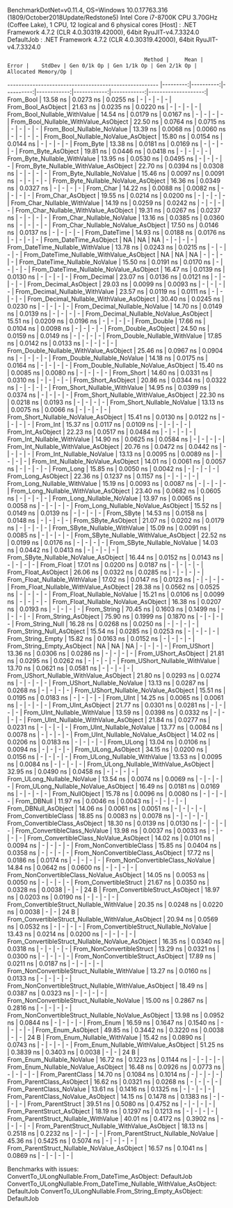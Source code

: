 
BenchmarkDotNet=v0.11.4, OS=Windows 10.0.17763.316 (1809/October2018Update/Redstone5)
Intel Core i7-8700K CPU 3.70GHz (Coffee Lake), 1 CPU, 12 logical and 6 physical cores
  [Host]     : .NET Framework 4.7.2 (CLR 4.0.30319.42000), 64bit RyuJIT-v4.7.3324.0
  DefaultJob : .NET Framework 4.7.2 (CLR 4.0.30319.42000), 64bit RyuJIT-v4.7.3324.0


                                                Method |     Mean |     Error |    StdDev | Gen 0/1k Op | Gen 1/1k Op | Gen 2/1k Op | Allocated Memory/Op |
------------------------------------------------------ |---------:|----------:|----------:|------------:|------------:|------------:|--------------------:|
                                             From_Bool | 13.58 ns | 0.0273 ns | 0.0255 ns |           - |           - |           - |                   - |
                                    From_Bool_AsObject | 21.63 ns | 0.0235 ns | 0.0220 ns |           - |           - |           - |                   - |
                          From_Bool_Nullable_WithValue | 14.54 ns | 0.0179 ns | 0.0167 ns |           - |           - |           - |                   - |
                 From_Bool_Nullable_WithValue_AsObject | 22.50 ns | 0.0764 ns | 0.0715 ns |           - |           - |           - |                   - |
                            From_Bool_Nullable_NoValue | 13.39 ns | 0.0068 ns | 0.0060 ns |           - |           - |           - |                   - |
                   From_Bool_Nullable_NoValue_AsObject | 15.80 ns | 0.0154 ns | 0.0144 ns |           - |           - |           - |                   - |
                                             From_Byte | 13.38 ns | 0.0181 ns | 0.0169 ns |           - |           - |           - |                   - |
                                    From_Byte_AsObject | 19.81 ns | 0.0446 ns | 0.0418 ns |           - |           - |           - |                   - |
                          From_Byte_Nullable_WithValue | 13.95 ns | 0.0530 ns | 0.0495 ns |           - |           - |           - |                   - |
                 From_Byte_Nullable_WithValue_AsObject | 22.70 ns | 0.0394 ns | 0.0308 ns |           - |           - |           - |                   - |
                            From_Byte_Nullable_NoValue | 15.46 ns | 0.0097 ns | 0.0091 ns |           - |           - |           - |                   - |
                   From_Byte_Nullable_NoValue_AsObject | 16.36 ns | 0.0349 ns | 0.0327 ns |           - |           - |           - |                   - |
                                             From_Char | 14.22 ns | 0.0088 ns | 0.0082 ns |           - |           - |           - |                   - |
                                    From_Char_AsObject | 19.55 ns | 0.0214 ns | 0.0200 ns |           - |           - |           - |                   - |
                          From_Char_Nullable_WithValue | 14.19 ns | 0.0259 ns | 0.0242 ns |           - |           - |           - |                   - |
                 From_Char_Nullable_WithValue_AsObject | 19.31 ns | 0.0267 ns | 0.0237 ns |           - |           - |           - |                   - |
                            From_Char_Nullable_NoValue | 13.16 ns | 0.0385 ns | 0.0360 ns |           - |           - |           - |                   - |
                   From_Char_Nullable_NoValue_AsObject | 17.50 ns | 0.0146 ns | 0.0137 ns |           - |           - |           - |                   - |
                                         From_DateTime | 14.93 ns | 0.0188 ns | 0.0176 ns |           - |           - |           - |                   - |
                                From_DateTime_AsObject |       NA |        NA |        NA |           - |           - |           - |                   - |
                      From_DateTime_Nullable_WithValue | 13.78 ns | 0.0243 ns | 0.0215 ns |           - |           - |           - |                   - |
             From_DateTime_Nullable_WithValue_AsObject |       NA |        NA |        NA |           - |           - |           - |                   - |
                        From_DateTime_Nullable_NoValue | 15.50 ns | 0.0191 ns | 0.0170 ns |           - |           - |           - |                   - |
               From_DateTime_Nullable_NoValue_AsObject | 16.47 ns | 0.0139 ns | 0.0130 ns |           - |           - |           - |                   - |
                                          From_Decimal | 23.07 ns | 0.0136 ns | 0.0121 ns |           - |           - |           - |                   - |
                                 From_Decimal_AsObject | 29.03 ns | 0.0099 ns | 0.0093 ns |           - |           - |           - |                   - |
                       From_Decimal_Nullable_WithValue | 23.57 ns | 0.0119 ns | 0.0111 ns |           - |           - |           - |                   - |
              From_Decimal_Nullable_WithValue_AsObject | 30.40 ns | 0.0245 ns | 0.0230 ns |           - |           - |           - |                   - |
                         From_Decimal_Nullable_NoValue | 14.70 ns | 0.0149 ns | 0.0139 ns |           - |           - |           - |                   - |
                From_Decimal_Nullable_NoValue_AsObject | 15.51 ns | 0.0209 ns | 0.0196 ns |           - |           - |           - |                   - |
                                           From_Double | 17.66 ns | 0.0104 ns | 0.0098 ns |           - |           - |           - |                   - |
                                  From_Double_AsObject | 24.50 ns | 0.0159 ns | 0.0149 ns |           - |           - |           - |                   - |
                        From_Double_Nullable_WithValue | 17.85 ns | 0.0142 ns | 0.0133 ns |           - |           - |           - |                   - |
               From_Double_Nullable_WithValue_AsObject | 25.46 ns | 0.0967 ns | 0.0904 ns |           - |           - |           - |                   - |
                          From_Double_Nullable_NoValue | 14.18 ns | 0.0175 ns | 0.0164 ns |           - |           - |           - |                   - |
                 From_Double_Nullable_NoValue_AsObject | 15.40 ns | 0.0085 ns | 0.0080 ns |           - |           - |           - |                   - |
                                            From_Short | 14.60 ns | 0.0331 ns | 0.0310 ns |           - |           - |           - |                   - |
                                   From_Short_AsObject | 20.86 ns | 0.0344 ns | 0.0322 ns |           - |           - |           - |                   - |
                         From_Short_Nullable_WithValue | 14.95 ns | 0.0399 ns | 0.0374 ns |           - |           - |           - |                   - |
                From_Short_Nullable_WithValue_AsObject | 22.30 ns | 0.0218 ns | 0.0193 ns |           - |           - |           - |                   - |
                           From_Short_Nullable_NoValue | 13.13 ns | 0.0075 ns | 0.0066 ns |           - |           - |           - |                   - |
                  From_Short_Nullable_NoValue_AsObject | 15.41 ns | 0.0130 ns | 0.0122 ns |           - |           - |           - |                   - |
                                              From_Int | 15.37 ns | 0.0117 ns | 0.0109 ns |           - |           - |           - |                   - |
                                     From_Int_AsObject | 22.23 ns | 0.0517 ns | 0.0484 ns |           - |           - |           - |                   - |
                           From_Int_Nullable_WithValue | 14.90 ns | 0.0625 ns | 0.0584 ns |           - |           - |           - |                   - |
                  From_Int_Nullable_WithValue_AsObject | 20.76 ns | 0.0472 ns | 0.0442 ns |           - |           - |           - |                   - |
                             From_Int_Nullable_NoValue | 13.13 ns | 0.0095 ns | 0.0089 ns |           - |           - |           - |                   - |
                    From_Int_Nullable_NoValue_AsObject | 14.01 ns | 0.0061 ns | 0.0057 ns |           - |           - |           - |                   - |
                                             From_Long | 15.85 ns | 0.0050 ns | 0.0042 ns |           - |           - |           - |                   - |
                                    From_Long_AsObject | 22.36 ns | 0.1237 ns | 0.1157 ns |           - |           - |           - |                   - |
                          From_Long_Nullable_WithValue | 15.19 ns | 0.0093 ns | 0.0087 ns |           - |           - |           - |                   - |
                 From_Long_Nullable_WithValue_AsObject | 23.40 ns | 0.0682 ns | 0.0605 ns |           - |           - |           - |                   - |
                            From_Long_Nullable_NoValue | 13.97 ns | 0.0065 ns | 0.0058 ns |           - |           - |           - |                   - |
                   From_Long_Nullable_NoValue_AsObject | 15.52 ns | 0.0149 ns | 0.0139 ns |           - |           - |           - |                   - |
                                            From_SByte | 14.53 ns | 0.0158 ns | 0.0148 ns |           - |           - |           - |                   - |
                                   From_SByte_AsObject | 21.07 ns | 0.0202 ns | 0.0179 ns |           - |           - |           - |                   - |
                         From_SByte_Nullable_WithValue | 15.09 ns | 0.0091 ns | 0.0085 ns |           - |           - |           - |                   - |
                From_SByte_Nullable_WithValue_AsObject | 22.52 ns | 0.0199 ns | 0.0176 ns |           - |           - |           - |                   - |
                           From_SByte_Nullable_NoValue | 14.03 ns | 0.0442 ns | 0.0413 ns |           - |           - |           - |                   - |
                  From_SByte_Nullable_NoValue_AsObject | 16.44 ns | 0.0152 ns | 0.0143 ns |           - |           - |           - |                   - |
                                            From_Float | 17.01 ns | 0.0200 ns | 0.0187 ns |           - |           - |           - |                   - |
                                   From_Float_AsObject | 26.06 ns | 0.0322 ns | 0.0285 ns |           - |           - |           - |                   - |
                         From_Float_Nullable_WithValue | 17.02 ns | 0.0147 ns | 0.0123 ns |           - |           - |           - |                   - |
                From_Float_Nullable_WithValue_AsObject | 28.38 ns | 0.0562 ns | 0.0525 ns |           - |           - |           - |                   - |
                           From_Float_Nullable_NoValue | 15.21 ns | 0.0106 ns | 0.0099 ns |           - |           - |           - |                   - |
                  From_Float_Nullable_NoValue_AsObject | 16.38 ns | 0.0207 ns | 0.0193 ns |           - |           - |           - |                   - |
                                           From_String | 70.45 ns | 0.1603 ns | 0.1499 ns |           - |           - |           - |                   - |
                                  From_String_AsObject | 75.90 ns | 0.1999 ns | 0.1870 ns |           - |           - |           - |                   - |
                                      From_String_Null | 16.28 ns | 0.0268 ns | 0.0250 ns |           - |           - |           - |                   - |
                             From_String_Null_AsObject | 15.54 ns | 0.0285 ns | 0.0253 ns |           - |           - |           - |                   - |
                                     From_String_Empty | 15.82 ns | 0.0163 ns | 0.0152 ns |           - |           - |           - |                   - |
                            From_String_Empty_AsObject |       NA |        NA |        NA |           - |           - |           - |                   - |
                                           From_UShort | 13.36 ns | 0.0306 ns | 0.0286 ns |           - |           - |           - |                   - |
                                  From_UShort_AsObject | 21.81 ns | 0.0295 ns | 0.0262 ns |           - |           - |           - |                   - |
                        From_UShort_Nullable_WithValue | 13.70 ns | 0.0621 ns | 0.0581 ns |           - |           - |           - |                   - |
               From_UShort_Nullable_WithValue_AsObject | 21.80 ns | 0.0293 ns | 0.0274 ns |           - |           - |           - |                   - |
                          From_UShort_Nullable_NoValue | 13.13 ns | 0.0287 ns | 0.0268 ns |           - |           - |           - |                   - |
                 From_UShort_Nullable_NoValue_AsObject | 15.51 ns | 0.0195 ns | 0.0183 ns |           - |           - |           - |                   - |
                                             From_UInt | 14.25 ns | 0.0065 ns | 0.0061 ns |           - |           - |           - |                   - |
                                    From_UInt_AsObject | 21.77 ns | 0.0301 ns | 0.0281 ns |           - |           - |           - |                   - |
                          From_UInt_Nullable_WithValue | 13.59 ns | 0.0398 ns | 0.0332 ns |           - |           - |           - |                   - |
                 From_UInt_Nullable_WithValue_AsObject | 21.84 ns | 0.0277 ns | 0.0231 ns |           - |           - |           - |                   - |
                            From_UInt_Nullable_NoValue | 13.77 ns | 0.0084 ns | 0.0078 ns |           - |           - |           - |                   - |
                   From_UInt_Nullable_NoValue_AsObject | 14.02 ns | 0.0206 ns | 0.0183 ns |           - |           - |           - |                   - |
                                            From_ULong | 13.04 ns | 0.0106 ns | 0.0094 ns |           - |           - |           - |                   - |
                                   From_ULong_AsObject | 34.15 ns | 0.0200 ns | 0.0156 ns |           - |           - |           - |                   - |
                         From_ULong_Nullable_WithValue | 13.53 ns | 0.0095 ns | 0.0084 ns |           - |           - |           - |                   - |
                From_ULong_Nullable_WithValue_AsObject | 32.95 ns | 0.0490 ns | 0.0458 ns |           - |           - |           - |                   - |
                           From_ULong_Nullable_NoValue | 13.54 ns | 0.0074 ns | 0.0069 ns |           - |           - |           - |                   - |
                  From_ULong_Nullable_NoValue_AsObject | 16.49 ns | 0.0181 ns | 0.0169 ns |           - |           - |           - |                   - |
                                       From_NullObject | 15.78 ns | 0.0096 ns | 0.0080 ns |           - |           - |           - |                   - |
                                           From_DBNull | 11.97 ns | 0.0046 ns | 0.0043 ns |           - |           - |           - |                   - |
                                  From_DBNull_AsObject | 14.06 ns | 0.0061 ns | 0.0051 ns |           - |           - |           - |                   - |
                                 From_ConvertibleClass | 18.85 ns | 0.0083 ns | 0.0078 ns |           - |           - |           - |                   - |
                        From_ConvertibleClass_AsObject | 18.30 ns | 0.0139 ns | 0.0130 ns |           - |           - |           - |                   - |
                         From_ConvertibleClass_NoValue | 13.98 ns | 0.0037 ns | 0.0033 ns |           - |           - |           - |                   - |
                From_ConvertibleClass_NoValue_AsObject | 14.02 ns | 0.0101 ns | 0.0094 ns |           - |           - |           - |                   - |
                              From_NonConvertibleClass | 15.85 ns | 0.0404 ns | 0.0358 ns |           - |           - |           - |                   - |
                     From_NonConvertibleClass_AsObject | 17.72 ns | 0.0186 ns | 0.0174 ns |           - |           - |           - |                   - |
                      From_NonConvertibleClass_NoValue | 14.84 ns | 0.0642 ns | 0.0600 ns |           - |           - |           - |                   - |
             From_NonConvertibleClass_NoValue_AsObject | 14.05 ns | 0.0053 ns | 0.0050 ns |           - |           - |           - |                   - |
                                From_ConvertibleStruct | 21.67 ns | 0.0350 ns | 0.0328 ns |      0.0038 |           - |           - |                24 B |
                       From_ConvertibleStruct_AsObject | 18.97 ns | 0.0203 ns | 0.0190 ns |           - |           - |           - |                   - |
             From_ConvertibleStruct_Nullable_WithValue | 20.35 ns | 0.0248 ns | 0.0220 ns |      0.0038 |           - |           - |                24 B |
    From_ConvertibleStruct_Nullable_WithValue_AsObject | 20.94 ns | 0.0569 ns | 0.0532 ns |           - |           - |           - |                   - |
               From_ConvertibleStruct_Nullable_NoValue | 13.43 ns | 0.0214 ns | 0.0200 ns |           - |           - |           - |                   - |
      From_ConvertibleStruct_Nullable_NoValue_AsObject | 16.35 ns | 0.0340 ns | 0.0318 ns |           - |           - |           - |                   - |
                             From_NonConvertibleStruct | 13.29 ns | 0.0321 ns | 0.0300 ns |           - |           - |           - |                   - |
                    From_NonConvertibleStruct_AsObject | 17.89 ns | 0.0211 ns | 0.0187 ns |           - |           - |           - |                   - |
          From_NonConvertibleStruct_Nullable_WithValue | 13.27 ns | 0.0160 ns | 0.0133 ns |           - |           - |           - |                   - |
 From_NonConvertibleStruct_Nullable_WithValue_AsObject | 18.49 ns | 0.0387 ns | 0.0323 ns |           - |           - |           - |                   - |
            From_NonConvertibleStruct_Nullable_NoValue | 15.00 ns | 0.2867 ns | 0.2816 ns |           - |           - |           - |                   - |
   From_NonConvertibleStruct_Nullable_NoValue_AsObject | 13.98 ns | 0.0952 ns | 0.0844 ns |           - |           - |           - |                   - |
                                             From_Enum | 16.59 ns | 0.1647 ns | 0.1540 ns |           - |           - |           - |                   - |
                                    From_Enum_AsObject | 49.85 ns | 0.3442 ns | 0.3220 ns |      0.0038 |           - |           - |                24 B |
                          From_Enum_Nullable_WithValue | 15.42 ns | 0.0890 ns | 0.0743 ns |           - |           - |           - |                   - |
                 From_Enum_Nullable_WithValue_AsObject | 51.25 ns | 0.3839 ns | 0.3403 ns |      0.0038 |           - |           - |                24 B |
                            From_Enum_Nullable_NoValue | 16.72 ns | 0.1223 ns | 0.1144 ns |           - |           - |           - |                   - |
                   From_Enum_Nullable_NoValue_AsObject | 16.48 ns | 0.0926 ns | 0.0773 ns |           - |           - |           - |                   - |
                                      From_ParentClass | 14.70 ns | 0.1084 ns | 0.1014 ns |           - |           - |           - |                   - |
                             From_ParentClass_AsObject | 16.62 ns | 0.0321 ns | 0.0268 ns |           - |           - |           - |                   - |
                              From_ParentClass_NoValue | 13.61 ns | 0.1416 ns | 0.1325 ns |           - |           - |           - |                   - |
                     From_ParentClass_NoValue_AsObject | 14.15 ns | 0.1478 ns | 0.1383 ns |           - |           - |           - |                   - |
                                     From_ParentStruct | 39.51 ns | 0.5080 ns | 0.4752 ns |           - |           - |           - |                   - |
                            From_ParentStruct_AsObject | 18.19 ns | 0.1297 ns | 0.1213 ns |           - |           - |           - |                   - |
                  From_ParentStruct_Nullable_WithValue | 40.01 ns | 0.4172 ns | 0.3902 ns |           - |           - |           - |                   - |
         From_ParentStruct_Nullable_WithValue_AsObject | 18.13 ns | 0.2518 ns | 0.2232 ns |           - |           - |           - |                   - |
                    From_ParentStruct_Nullable_NoValue | 45.36 ns | 0.5425 ns | 0.5074 ns |           - |           - |           - |                   - |
           From_ParentStruct_Nullable_NoValue_AsObject | 16.57 ns | 0.1041 ns | 0.0869 ns |           - |           - |           - |                   - |

Benchmarks with issues:
  ConvertTo_ULongNullable.From_DateTime_AsObject: DefaultJob
  ConvertTo_ULongNullable.From_DateTime_Nullable_WithValue_AsObject: DefaultJob
  ConvertTo_ULongNullable.From_String_Empty_AsObject: DefaultJob

